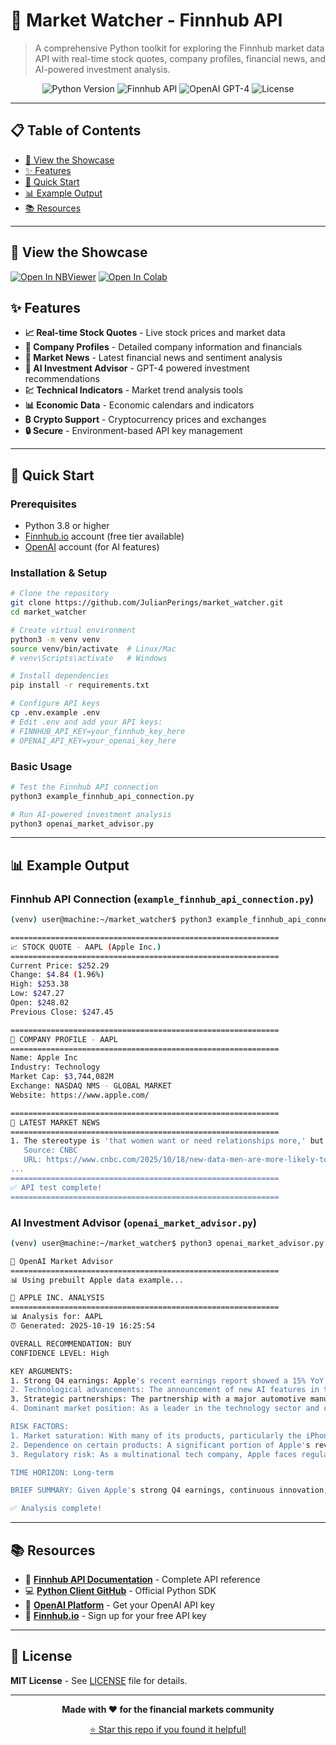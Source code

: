 # 🚀 Market Watcher - Finnhub API

> A comprehensive Python toolkit for exploring the Finnhub market data API with real-time stock quotes, company profiles, financial news, and AI-powered investment analysis.

<p align="center">
  <img src="https://img.shields.io/badge/Python-3.8+-blue.svg" alt="Python Version">
  <img src="https://img.shields.io/badge/Finnhub-API-green.svg" alt="Finnhub API">
  <img src="https://img.shields.io/badge/OpenAI-GPT--4-yellow.svg" alt="OpenAI GPT-4">
  <img src="https://img.shields.io/badge/License-MIT-yellow.svg" alt="License">
</p>

---

## 📋 Table of Contents

- [🚀 View the Showcase](#-view-the-showcase)
- [✨ Features](#-features)
- [🚀 Quick Start](#-quick-start)
- [📊 Example Output](#-example-output)
- [📚 Resources](#-resources)

---

## 🚀 View the Showcase

[![Open In NBViewer](https://img.shields.io/badge/render-nbviewer-orange.svg)](https://nbviewer.org/github/JulianPerings/market_watcher/blob/main/market_watcher_showcase.ipynb)
[![Open In Colab](https://colab.research.google.com/assets/colab-badge.svg)](https://colab.research.google.com/github/JulianPerings/market_watcher/blob/main/market_watcher_showcase.ipynb)

## ✨ Features

- **📈 Real-time Stock Quotes** - Live stock prices and market data
- **🏢 Company Profiles** - Detailed company information and financials
- **📰 Market News** - Latest financial news and sentiment analysis
- **🤖 AI Investment Advisor** - GPT-4 powered investment recommendations
- **💹 Technical Indicators** - Market trend analysis tools
- **📊 Economic Data** - Economic calendars and indicators
- **₿ Crypto Support** - Cryptocurrency prices and exchanges
- **🔒 Secure** - Environment-based API key management

---

## 🚀 Quick Start

### Prerequisites
- Python 3.8 or higher
- [Finnhub.io](https://finnhub.io/) account (free tier available)
- [OpenAI](https://platform.openai.com/) account (for AI features)

### Installation & Setup

```bash
# Clone the repository
git clone https://github.com/JulianPerings/market_watcher.git
cd market_watcher

# Create virtual environment
python3 -m venv venv
source venv/bin/activate  # Linux/Mac
# venv\Scripts\activate   # Windows

# Install dependencies
pip install -r requirements.txt

# Configure API keys
cp .env.example .env
# Edit .env and add your API keys:
# FINNHUB_API_KEY=your_finnhub_key_here
# OPENAI_API_KEY=your_openai_key_here
```

### Basic Usage

```bash
# Test the Finnhub API connection
python3 example_finnhub_api_connection.py

# Run AI-powered investment analysis
python3 openai_market_advisor.py
```

---

## 📊 Example Output

### Finnhub API Connection (`example_finnhub_api_connection.py`)
```bash
(venv) user@machine:~/market_watcher$ python3 example_finnhub_api_connection.py

============================================================
📈 STOCK QUOTE - AAPL (Apple Inc.)
============================================================
Current Price: $252.29
Change: $4.84 (1.96%)
High: $253.38
Low: $247.27
Open: $248.02
Previous Close: $247.45

============================================================
🏢 COMPANY PROFILE - AAPL
============================================================
Name: Apple Inc
Industry: Technology
Market Cap: $3,744,082M
Exchange: NASDAQ NMS - GLOBAL MARKET
Website: https://www.apple.com/

============================================================
📰 LATEST MARKET NEWS
============================================================
1. The stereotype is 'that women want or need relationships more,' but data shows it's men who are more likely to rush down the aisle
   Source: CNBC
   URL: https://www.cnbc.com/2025/10/18/new-data-men-are-more-likely-to-rush-down-the-aislenot-women.html
...
============================================================
✅ API test complete!
============================================================
```

### AI Investment Advisor (`openai_market_advisor.py`)
```bash
(venv) user@machine:~/market_watcher$ python3 openai_market_advisor.py

🚀 OpenAI Market Advisor
============================================================
📊 Using prebuilt Apple data example...

🧠 APPLE INC. ANALYSIS
============================================================
📊 Analysis for: AAPL
⏰ Generated: 2025-10-19 16:25:54

OVERALL RECOMMENDATION: BUY
CONFIDENCE LEVEL: High

KEY ARGUMENTS:
1. Strong Q4 earnings: Apple's recent earnings report showed a 15% YoY increase in iPhone sales, suggesting strong product demand and financial health.
2. Technological advancements: The announcement of new AI features in the upcoming iOS update indicates Apple's continuous innovation and potential for future growth.
3. Strategic partnerships: The partnership with a major automotive manufacturer for CarPlay expansion shows Apple's ability to diversify its revenue streams and expand its market presence.
4. Dominant market position: As a leader in the technology sector and consumer electronics, Apple has a proven track record of delivering quality products and maintaining customer loyalty.

RISK FACTORS:
1. Market saturation: With many of its products, particularly the iPhone, Apple faces the challenge of market saturation which could limit growth.
2. Dependence on certain products: A significant portion of Apple's revenue comes from the iPhone. If iPhone sales were to decline significantly, it could have a substantial impact on the company's overall performance.
3. Regulatory risk: As a multinational tech company, Apple faces regulatory risks in various jurisdictions, which could affect its operations and profitability.

TIME HORIZON: Long-term

BRIEF SUMMARY: Given Apple's strong Q4 earnings, continuous innovation, strategic partnerships, and market dominance, a 'Buy' recommendation is suggested with high confidence. Despite potential risks such as market saturation, over-dependence on iPhone sales, and regulatory challenges, Apple's diversified revenue streams and forward-looking strategies show promising potential for long-term investment.

✅ Analysis complete!
```

---

## 📚 Resources

- 📖 **[Finnhub API Documentation](https://finnhub.io/docs/api)** - Complete API reference
- 💻 **[Python Client GitHub](https://github.com/Finnhub-Stock-API/finnhub-python)** - Official Python SDK
- 🤖 **[OpenAI Platform](https://platform.openai.com/)** - Get your OpenAI API key
- 🚀 **[Finnhub.io](https://finnhub.io/)** - Sign up for your free API key

---

## 📄 License

**MIT License** - See [LICENSE](LICENSE) file for details.

---

<div align="center">

**Made with ❤️ for the financial markets community**

[⭐ Star this repo if you found it helpful!](https://github.com/JulianPerings/market_watcher)

</div>
